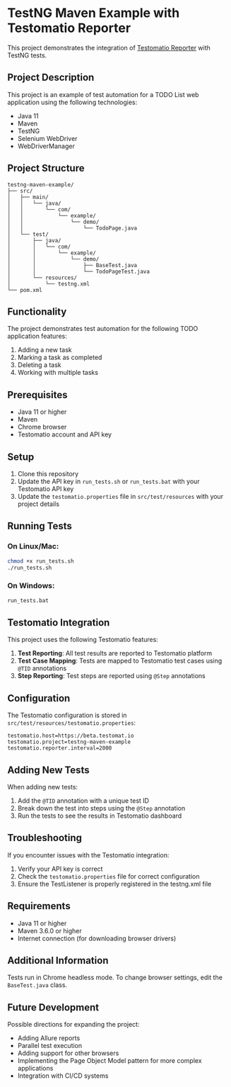# TestNG Maven Example with Testomatio Reporter

This project demonstrates the integration of [Testomatio Reporter](https://github.com/testomatio/java-reporter) with TestNG tests.

## Project Description

This project is an example of test automation for a TODO List web application using the following technologies:

- Java 11
- Maven
- TestNG
- Selenium WebDriver
- WebDriverManager

## Project Structure

```
testng-maven-example/
├── src/
│   ├── main/
│   │   └── java/
│   │       └── com/
│   │           └── example/
│   │               └── demo/
│   │                   └── TodoPage.java
│   └── test/
│       ├── java/
│       │   └── com/
│       │       └── example/
│       │           └── demo/
│       │               ├── BaseTest.java
│       │               └── TodoPageTest.java
│       └── resources/
│           └── testng.xml
└── pom.xml
```

## Functionality

The project demonstrates test automation for the following TODO application features:

1. Adding a new task
2. Marking a task as completed
3. Deleting a task
4. Working with multiple tasks

## Prerequisites

- Java 11 or higher
- Maven
- Chrome browser
- Testomatio account and API key

## Setup

1. Clone this repository
2. Update the API key in `run_tests.sh` or `run_tests.bat` with your Testomatio API key
3. Update the `testomatio.properties` file in `src/test/resources` with your project details

## Running Tests

### On Linux/Mac:

```bash
chmod +x run_tests.sh
./run_tests.sh
```

### On Windows:

```bash
run_tests.bat
```

## Testomatio Integration

This project uses the following Testomatio features:

1. **Test Reporting**: All test results are reported to Testomatio platform
2. **Test Case Mapping**: Tests are mapped to Testomatio test cases using `@TID` annotations
3. **Step Reporting**: Test steps are reported using `@Step` annotations

## Configuration

The Testomatio configuration is stored in `src/test/resources/testomatio.properties`:

```properties
testomatio.host=https://beta.testomat.io
testomatio.project=testng-maven-example
testomatio.reporter.interval=2000
```

## Adding New Tests

When adding new tests:

1. Add the `@TID` annotation with a unique test ID
2. Break down the test into steps using the `@Step` annotation
3. Run the tests to see the results in Testomatio dashboard

## Troubleshooting

If you encounter issues with the Testomatio integration:

1. Verify your API key is correct
2. Check the `testomatio.properties` file for correct configuration
3. Ensure the TestListener is properly registered in the testng.xml file

## Requirements

- Java 11 or higher
- Maven 3.6.0 or higher
- Internet connection (for downloading browser drivers)

## Additional Information

Tests run in Chrome headless mode. To change browser settings, edit the `BaseTest.java` class.

## Future Development

Possible directions for expanding the project:

- Adding Allure reports
- Parallel test execution
- Adding support for other browsers
- Implementing the Page Object Model pattern for more complex applications
- Integration with CI/CD systems 
